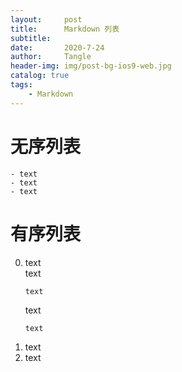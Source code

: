 ```yaml
---
layout:     post
title:      Markdown 列表
subtitle:   
date:       2020-7-24
author:     Tangle
header-img: img/post-bg-ios9-web.jpg
catalog: true
tags:
    - Markdown
---
```


# 无序列表

```
- text
- text
- text
```

# 有序列表

0. text  
text  
   ```
   text
   ```
   text
   ```
   text
   ```
0. text
0. text
